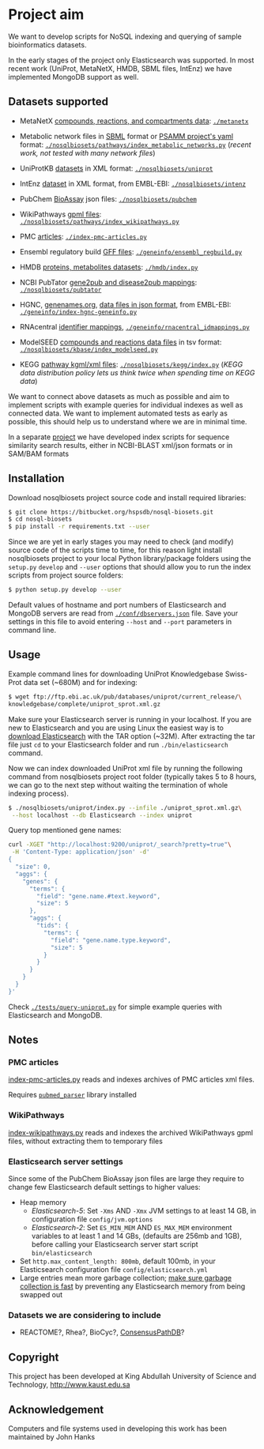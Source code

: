 # Project aim 

We want to develop scripts for NoSQL indexing and querying of sample
bioinformatics datasets.

In the early stages of the project only Elasticsearch was supported.
In most recent work (UniProt, MetaNetX, HMDB, SBML files, IntEnz)
we have implemented MongoDB support as well.

## Datasets supported

* MetaNetX [compounds, reactions, and compartments data](
http://www.metanetx.org/mnxdoc/mnxref.html
): [`./metanetx`](./metanetx)
  

* Metabolic network files in [SBML](http://sbml.org) format or
 [PSAMM project's yaml](https://github.com/zhanglab/psamm-model-collection)
  format: [`./nosqlbiosets/pathways/index_metabolic_networks.py`](
  nosqlbiosets/pathways/index_metabolic_networks.py)
   (_recent work, not tested with many network files_)

* UniProtKB [datasets](
ftp://ftp.ebi.ac.uk/pub/databases/uniprot/current_release/knowledgebase/complete/
) in XML format:
  [`./nosqlbiosets/uniprot`](nosqlbiosets/uniprot)

* IntEnz [dataset](
ftp://ftp.ebi.ac.uk/pub/databases/intenz/xml/
) in XML format, from EMBL-EBI:
  [`./nosqlbiosets/intenz`](nosqlbiosets/intenz)
  
* PubChem [BioAssay](http://ftp.ncbi.nlm.nih.gov/pubchem/Bioassay) json files:
  [`./nosqlbiosets/pubchem`](
  nosqlbiosets/pubchem)  

* WikiPathways [gpml files](
http://www.wikipathways.org/index.php/Download_Pathways):
  [`./nosqlbiosets/pathways/index_wikipathways.py`](
  ./nosqlbiosets/pathways/index_wikipathways.py)

* PMC [articles](http://ftp.ebi.ac.uk/pub/databases/pmc/manuscripts):
  [`./index-pmc-articles.py`](index-pmc-articles.py)

* Ensembl regulatory build [GFF files](
http://ftp.ensembl.org/pub/current_regulation/homo_sapiens):
  [`./geneinfo/ensembl_regbuild.py`]([geneinfo/ensembl_regbuild.py)    

* HMDB [proteins, metabolites datasets](http://www.hmdb.ca/downloads):
  [`./hmdb/index.py`](hmdb/index.py)

* NCBI PubTator [gene2pub and disease2pub mappings](
http://ftp.ncbi.nlm.nih.gov/pub/lu/PubTator):
  [`./nosqlbiosets/pubtator`](nosqlbiosets/pubtator)

* HGNC, [genenames.org](http://www.genenames.org/cgi-bin/statistics),
 [data files in json format](
 http://ftp.ebi.ac.uk/pub/databases/genenames/new/json/),
  from EMBL-EBI: [`./geneinfo/index-hgnc-geneinfo.py`](geneinfo/index-hgnc-geneinfo)

* RNAcentral [identifier mappings](
http://ftp.ebi.ac.uk/pub/databases/RNAcentral/current_release/id_mapping/),
  [`./geneinfo/rnacentral_idmappings.py`](geneinfo/rnacentral_idmappings.py)

* ModelSEED [compounds and reactions data files](
https://github.com/ModelSEED/ModelSEEDDatabase/tree/master/Biochemistry/)
in tsv format:
  [`./nosqlbiosets/kbase/index_modelseed.py`](nosqlbiosets/kbase/index_modelseed.py)

* KEGG [pathway kgml/xml files](
http://www.kegg.jp/kegg/download/Readme/README.kgml):
  [`./nosqlbiosets/kegg/index.py`](nosqlbiosets/kegg/index.py)
  (_KEGG data distribution policy lets us think twice when spending
   time on KEGG data_)
  

We want to connect above datasets as much as possible
and aim to implement scripts with example queries for individual indexes
as well as connected data. We want to implement automated tests as early as
possible, this should help us to understand where we are in minimal time. 

In a separate [project](https://github.com/uludag/hspsdb-indexer)
we have developed index scripts for sequence
similarity search results, either in NCBI-BLAST xml/json formats
or in SAM/BAM formats

## Installation

Download nosqlbiosets project source code and install required libraries:
```bash
$ git clone https://bitbucket.org/hspsdb/nosql-biosets.git
$ cd nosql-biosets
$ pip install -r requirements.txt --user
```

Since we are yet in early stages you may need to check (and modify)
source code of the scripts time to time, for this reason light install
nosqlbiosets project to your local Python library/package folders
using the `setup.py` `develop` and `--user` options
that should allow you to run the index scripts from project
source folders:
```bash
$ python setup.py develop --user
```

Default values of hostname and port numbers of Elasticsearch and MongoDB servers
are read from [`./conf/dbservers.json`](conf/dbservers.json) file.
Save your settings in this file to avoid entering `--host` and `--port`
parameters in command line.

## Usage

Example command lines for downloading UniProt Knowledgebase Swiss-Prot data set
(~680M) and for indexing:
```bash
$ wget ftp://ftp.ebi.ac.uk/pub/databases/uniprot/current_release/\
knowledgebase/complete/uniprot_sprot.xml.gz
```
Make sure your Elasticsearch server is running in your localhost.
If you are new to Elasticsearch and  you are using Linux
the easiest way is to [download Elasticsearch](
https://www.elastic.co/downloads/elasticsearch) with the TAR option (~32M).
After extracting the tar file just `cd` to your Elasticsearch folder
and run `./bin/elasticsearch` command.

Now we can index downloaded UniProt xml file by running the following command
from nosqlbiosets project root folder (typically takes 5 to 8 hours,
we can go to the next step without waiting the termination of whole
indexing process).

```bash
$ ./nosqlbiosets/uniprot/index.py --infile ./uniprot_sprot.xml.gz\
 --host localhost --db Elasticsearch --index uniprot
```
Query top mentioned gene names: 
```bash
curl -XGET "http://localhost:9200/uniprot/_search?pretty=true"\
 -H 'Content-Type: application/json' -d'
{
  "size": 0,
  "aggs": {
    "genes": {
      "terms": {
        "field": "gene.name.#text.keyword",
        "size": 5
      },
      "aggs": {
        "tids": {
          "terms": {
            "field": "gene.name.type.keyword",
            "size": 5
          }
        }
      }
    }
  }
}'
```
Check [`./tests/query-uniprot.py`](tests/query-uniprot.py) for simple
example queries with Elasticsearch and MongoDB.

## Notes

### PMC articles

[index-pmc-articles.py](index-pmc-articles.py) reads and indexes archives
of PMC articles xml files.

Requires [`pubmed_parser`](https://github.com/titipata/pubmed_parser/)
library installed

### WikiPathways

[index-wikipathways.py](index-wikipathways.py) reads and indexes
the archived WikiPathways gpml files,
without extracting them to temporary files

### Elasticsearch server settings
Since some of the PubChem BioAssay json files are large they require to change
few Elasticsearch default settings to higher values:

* Heap memory
    * _Elasticsearch-5_: Set `-Xms` AND `-Xmx` JVM settings to at least 14 GB,
    in configuration file `config/jvm.options`
    * _Elasticsearch-2_: Set `ES_MIN_MEM` AND `ES_MAX_MEM` environment variables
     to at least 1 and 14 GBs,
     (defaults are 256mb and 1GB), before calling your Elasticsearch server
    start script `bin/elasticsearch`
* Set `http.max_content_length: 800mb`, default 100mb,
  in your Elasticsearch configuration file `config/elasticsearch.yml`
* Large entries mean more garbage collection;
  [make sure garbage collection is fast](
https://www.elastic.co/guide/en/elasticsearch/reference/current/setup-configuration-memory.html) 
  by preventing any Elasticsearch memory from being swapped out 

### Datasets we are considering to include
* REACTOME?, Rhea?, BioCyc?, [ConsensusPathDB](http://cpdb.molgen.mpg.de/)?

## Copyright
This project has been developed
at King Abdullah University of Science and Technology, http://www.kaust.edu.sa

## Acknowledgement
Computers and file systems used in developing this work has been maintained by John Hanks
